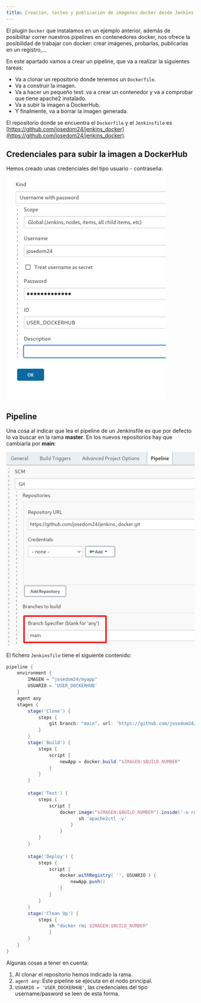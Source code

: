 ```yaml
---
title: Creación, testeo y publicación de imágenes docker desde Jenkins
---
```


El plugin `Docker` que instalamos en un ejemplo anterior, además de posibilitar correr nuestros pipelines en contenedores docker, nos ofrece la posibilidad de trabajar con docker: crear imágenes, probarlas, publicarlas en un registro,...

En este apartado vamos a crear un pipeline, que va a realizar la siguientes tareas:

* Va a clonar un repositorio donde tenemos un `Dockerfile`.
* Va a construir la imagen.
* Va a hacer un pequeño test: va a crear un contenedor y va a comprobar que tiene apache2 instalado.
* Va a subir la imagen a DockerHub.
* Y finalmente, va a borrar la imagen generada.

El repositorio donde se encuentra el `Dockerfile` y el `Jenkinsfile` es [https://github.com/josedom24/jenkins_docker](https://github.com/josedom24/jenkins_docker).

## Credenciales para subir la imagen a DockerHub

Hemos creado unas credenciales del tipo usuario - contraseña:

![credenciales](img/gendocker1.png)

## Pipeline

Una cosa al indicar que lea el pipeline de un Jenkinsfile es que por defecto lo va buscar en la rama **master**. En los nuevos repositorios hay que cambiarla por **main**:

![credenciales](img/gendocker2.png)

El fichero `Jenkinsfile` tiene el siguiente contenido:

```groovy
pipeline {
    environment {
        IMAGEN = "josedom24/myapp"
        USUARIO = 'USER_DOCKERHUB'
    }
    agent any
    stages {
        stage('Clone') {
            steps {
                git branch: "main", url: 'https://github.com/josedom24/jenkins_docker.git'
            }
        }
        stage('Build') {
            steps {
                script {
                    newApp = docker.build "$IMAGEN:$BUILD_NUMBER"
                }
            }
        }

        stage('Test') {
            steps {
                script {
                    docker.image("$IMAGEN:$BUILD_NUMBER").inside('-u root') {
                           sh 'apache2ctl -v'
                        }
                    }
            }
        }
        
        stage('Deploy') {
            steps {
                script {
                    docker.withRegistry( '', USUARIO ) {
                        newApp.push()
                    }
                }
            }
        }
        stage('Clean Up') {
            steps {
                sh "docker rmi $IMAGEN:$BUILD_NUMBER"
                }
        }
    }
}
```

Algunas cosas a tener en cuenta:

1. Al clonar el repositorio hemos indicado la rama.
2. `agent any`: Este pipeline se ejecuta en el nodo principal.
3. `USUARIO = 'USER_DOCKERHUB'`, las credenciales del tipo username/pasword se leen de esta forma.
